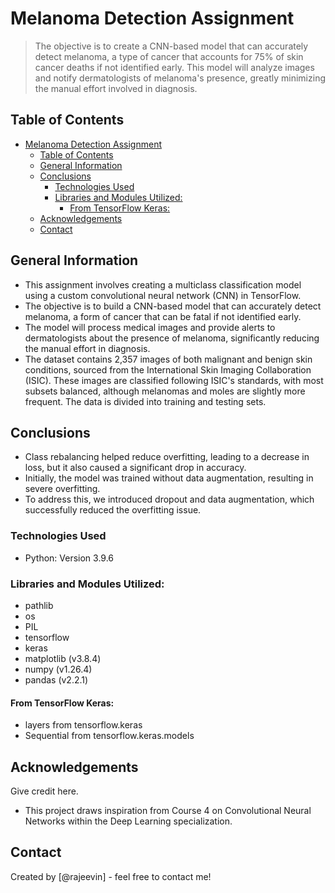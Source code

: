 # Melanoma Detection Assignment
> The objective is to create a CNN-based model that can accurately detect melanoma, a type of cancer that accounts for 75% of skin cancer deaths if not identified early. This model will analyze images and notify dermatologists of melanoma's presence, greatly minimizing the manual effort involved in diagnosis.

## Table of Contents
- [Melanoma Detection Assignment](#melanoma-detection-assignment)
  - [Table of Contents](#table-of-contents)
  - [General Information](#general-information)
  - [Conclusions](#conclusions)
    - [Technologies Used](#technologies-used)
    - [Libraries and Modules Utilized:](#libraries-and-modules-utilized)
      - [From TensorFlow Keras:](#from-tensorflow-keras)
  - [Acknowledgements](#acknowledgements)
  - [Contact](#contact)

<!-- You can include any other section that is pertinent to your problem -->

## General Information
- This assignment involves creating a multiclass classification model using a custom convolutional neural network (CNN) in TensorFlow.
- The objective is to build a CNN-based model that can accurately detect melanoma, a form of cancer that can be fatal if not identified early.
- The model will process medical images and provide alerts to dermatologists about the presence of melanoma, significantly reducing the manual effort in diagnosis.
- The dataset contains 2,357 images of both malignant and benign skin conditions, sourced from the International Skin Imaging Collaboration (ISIC). These images are classified following ISIC's standards, with most subsets balanced, although melanomas and moles are slightly more frequent. The data is divided into training and testing sets.







<!-- You don't have to answer all the questions - just the ones relevant to your project. -->

## Conclusions
- Class rebalancing helped reduce overfitting, leading to a decrease in loss, but it also caused a significant drop in accuracy.
- Initially, the model was trained without data augmentation, resulting in severe overfitting.
- To address this, we introduced dropout and data augmentation, which successfully reduced the overfitting issue.

<!-- You don't have to answer all the questions - just the ones relevant to your project. -->


### Technologies Used
- Python: Version 3.9.6
### Libraries and Modules Utilized:
- pathlib
- os
- PIL
- tensorflow
- keras
- matplotlib (v3.8.4)
- numpy (v1.26.4)
- pandas (v2.2.1)
#### From TensorFlow Keras:

- layers from tensorflow.keras
- Sequential from tensorflow.keras.models

<!-- As the libraries versions keep on changing, it is recommended to mention the version of library used in this project -->

## Acknowledgements
Give credit here.
- This project draws inspiration from Course 4 on Convolutional Neural Networks within the Deep Learning specialization.



## Contact
Created by [@rajeevin] - feel free to contact me!


<!-- Optional -->
<!-- ## License -->
<!-- This project is open source and available under the [... License](). -->

<!-- You don't have to include all sections - just the one's relevant to your project -->
